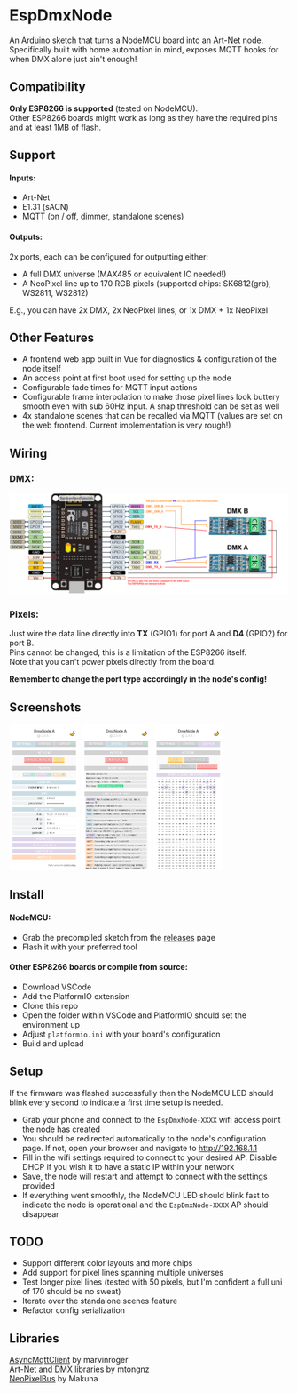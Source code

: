 
# EspDmxNode

An Arduino sketch that turns a NodeMCU board into an Art-Net node.  
Specifically built with home automation in mind, exposes MQTT hooks for when DMX alone just ain't enough!

## Compatibility
**Only ESP8266 is supported** (tested on NodeMCU).  
Other ESP8266 boards might work as long as they have the required pins and at least 1MB of flash.

## Support
#### Inputs:
* Art-Net  
* E1.31 (sACN)
* MQTT (on / off, dimmer, standalone scenes)
#### Outputs:
2x ports, each can be configured for outputting either:
* A full DMX universe (MAX485 or equivalent IC needed!)
* A NeoPixel line up to 170 RGB pixels (supported chips: SK6812(grb), WS2811, WS2812)


E.g., you can have 2x DMX, 2x NeoPixel lines, or 1x DMX + 1x NeoPixel

## Other Features
* A frontend web app built in Vue for diagnostics & configuration of the node itself
* An access point at first boot used for setting up the node
* Configurable fade times for MQTT input actions
* Configurable frame interpolation to make those pixel lines look buttery smooth even with sub 60Hz input. A snap threshold can be set as well
* 4x standalone scenes that can be recalled via MQTT (values are set on the web frontend. Current implementation is very rough!)

## Wiring
### DMX:
![](images/pinout-dmx.png)
### Pixels:
Just wire the data line directly into **TX** (GPIO1) for port A and **D4** (GPIO2) for port B.  
Pins cannot be changed, this is a limitation of the ESP8266 itself.  
Note that you can't power pixels directly from the board.

**Remember to change the port type accordingly in the node's config!**

## Screenshots
[<img src="images/screenshot-config.png" width=25%>](images/screenshot-config.png)
[<img src="images/screenshot-status.png" width=25%>](images/screenshot-status.png)
[<img src="images/screenshot-output.png" width=25%>](images/screenshot-output.png)

## Install
#### NodeMCU:
- Grab the precompiled sketch from the [releases](https://github.com/LightJockey/EspDmxNode/releases/latest) page
- Flash it with your preferred tool
#### Other ESP8266 boards or compile from source:
- Download VSCode
- Add the PlatformIO extension
- Clone this repo
- Open the folder within VSCode and PlatformIO should set the environment up
- Adjust `platformio.ini` with your board's configuration
- Build and upload

## Setup
If the firmware was flashed successfully then the NodeMCU LED should blink every second to indicate a first time setup is needed.
- Grab your phone and connect to the `EspDmxNode-XXXX` wifi access point the node has created
- You should be redirected automatically to the node's configuration page. If not, open your browser and navigate to http://192.168.1.1
- Fill in the wifi settings required to connect to your desired AP. Disable DHCP if you wish it to have a static IP within your network
- Save, the node will restart and attempt to connect with the settings provided
- If everything went smoothly, the NodeMCU LED should blink fast to indicate the node is operational and the `EspDmxNode-XXXX` AP should disappear

## TODO
* Support different color layouts and more chips
* Add support for pixel lines spanning multiple universes
* Test longer pixel lines (tested with 50 pixels, but I'm confident a full uni of 170 should be no sweat)
* Iterate over the standalone scenes feature
* Refactor config serialization

## Libraries
[AsyncMqttClient](https://github.com/marvinroger/async-mqtt-client) by marvinroger  
[Art-Net and DMX libraries](https://github.com/mtongnz/ESP8266_ArtNetNode_v2/tree/master/libs) by mtongnz  
[NeoPixelBus](https://github.com/Makuna/NeoPixelBus) by Makuna  
